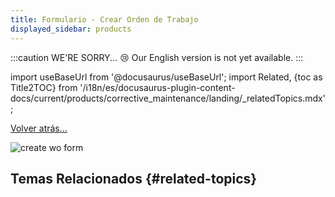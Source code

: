 ```yaml
---
title: Formulario - Crear Orden de Trabajo
displayed_sidebar: products
---
```


:::caution WE'RE SORRY... 😢
Our English version is not yet available.
:::

import useBaseUrl from '@docusaurus/useBaseUrl'; 
import Related, {toc as Title2TOC} from '/i18n/es/docusaurus-plugin-content-docs/current/products/corrective_maintenance/landing/_relatedTopics.mdx'; 

[Volver atrás...](/docs/products/corrective_maintenance/actions/wo_create)

<div className="container">
<div className="row">
<div className="col col--6">

<div className="img_sizing_narrow">

![create wo form](/img/productos_es/products_form_create_wo_cm.png)

</div>
</div>

<div className="col col--6">




</div>

</div>
</div>

## Temas Relacionados {#related-topics}

<Related/>


